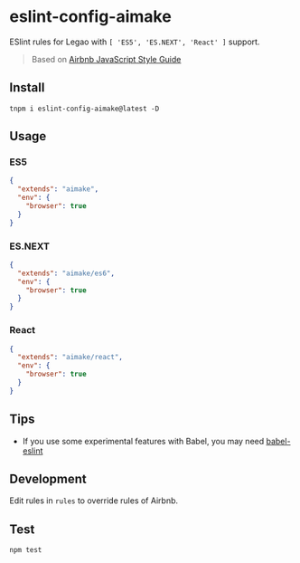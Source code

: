 # eslint-config-aimake

ESlint rules for Legao with `[ 'ES5', 'ES.NEXT', 'React' ]` support.

> Based on [Airbnb JavaScript Style Guide](https://github.com/airbnb/javascript)

## Install

`tnpm i eslint-config-aimake@latest -D`

## Usage

### ES5

```json
{
  "extends": "aimake",
  "env": {
    "browser": true
  }
}
```

### ES.NEXT

```json
{
  "extends": "aimake/es6",
  "env": {
    "browser": true
  }
}
```

### React

```json
{
  "extends": "aimake/react",
  "env": {
    "browser": true
  }
}
```

## Tips

 - If you use some experimental features with Babel, you may need [babel-eslint](https://github.com/babel/babel-eslint)

## Development

Edit rules in `rules` to override rules of Airbnb.

## Test

`npm test`
